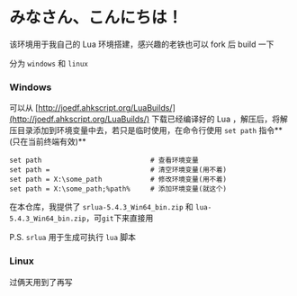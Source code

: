 # みなさん、こんにちは！


该环境用于我自己的 Lua 环境搭建，感兴趣的老铁也可以 fork 后 build 一下

分为 `windows` 和 `linux`

### Windows

可以从 [http://joedf.ahkscript.org/LuaBuilds/](http://joedf.ahkscript.org/LuaBuilds/) 下载已经编译好的 Lua ，解压后，将解压目录添加到环境变量中去，若只是临时使用，在命令行使用 `set path` 指令**(只在当前终端有效)**

```shell
set path                           # 查看环境变量
set path =                         # 清空环境变量(用不着)
set path = X:\some_path            # 修改环境变量(用不着)
set path = X:\some_path;%path%     # 添加环境变量(就这个)
```

在本仓库，我提供了 `srlua-5.4.3_Win64_bin.zip` 和 `lua-5.4.3_Win64_bin.zip`，可`git`下来直接用

P.S. `srlua` 用于生成可执行 `lua` 脚本

### Linux

过俩天用到了再写